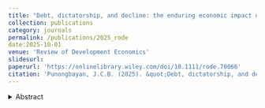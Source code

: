 ```yaml
---
title: "Debt, dictatorship, and decline: the enduring economic impact of the Philippines’ 1980s crisis"
collection: publications
category: journals
permalink: /publications/2025_rode
date:2025-10-01
venue: 'Review of Development Economics'
slidesurl: 
paperurl: 'https://onlinelibrary.wiley.com/doi/10.1111/rode.70066'
citation: 'Punongbayan, J.C.B. (2025). &quot;Debt, dictatorship, and decline: the enduring economic impact of the Philippines’ 1980s crisis.&quot; <i>Review of Development Economics</i>, forthcoming.'
---
```

<details>
<summary>Abstract</summary>
One of the enduring economic puzzles in East Asia is the Philippines' lagging economic performance since the late 20th century. This paper examines the long-run consequences of the country's sovereign debt crisis in the early 1980s—a unique event in East Asia at the time, triggered by a combination of adverse global shocks and domestic policy failures under the dictatorship of Ferdinand E. Marcos (1972–1986). We test the hypothesis that this crisis caused a lasting negative shock to the Philippines' growth trajectory. Using the synthetic control method, we find that from 1981 to 2019, annual synthetic GDP exceeded actual GDP by an average of 110%, suggesting a permanent downward shift in economic trajectory. We validate these findings with a range of placebo tests. Overall, the results highlight the extreme extent to which a severe debt crisis—caused and amplified by authoritarian economic mismanagement—can cast a long shadow over a developing country's subsequent growth trajectory.
</details>